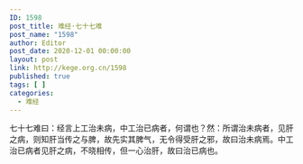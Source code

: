 ```yaml
---
ID: 1598
post_title: 难经·七十七难
post_name: "1598"
author: Editor
post_date: 2020-12-01 00:00:00
layout: post
link: http://kege.org.cn/1598
published: true
tags: [ ]
categories:
  - 难经
---
```

七十七难曰：经言上工治未病，中工治已病者，何谓也？然：所谓治未病者，见肝之病，则知肝当传之与脾，故先实其脾气，无令得受肝之邪，故曰治未病焉。中工治已病者见肝之病，不晓相传，但一心治肝，故曰治已病也。
